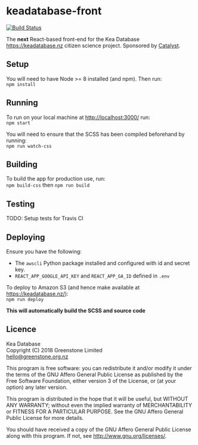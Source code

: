 keadatabase-front
=================

[![Build Status](https://travis-ci.org/greenstone/keadatabase-front.svg?branch=next)](https://travis-ci.org/greenstone/keadatabase-front)

The **next** React-based front-end for the Kea Database <https://keadatabase.nz> citizen science project.
Sponsored by [Catalyst](https://catalyst.net.nz).

Setup
-----
You will need to have Node >= 8 installed (and npm). Then run:  
`npm install`

Running
-------
To run on your local machine at <http://localhost:3000/> run:  
`npm start`

You will need to ensure that the SCSS has been compiled beforehand by running:  
`npm run watch-css`

Building
--------
To build the app for production use, run:  
`npm build-css` then `npm run build`

Testing
-------
TODO: Setup tests for Travis CI

Deploying
---------
Ensure you have the following:
* The `awscli` Python package installed and configured with id and secret key.
* `REACT_APP_GOOGLE_API_KEY` and `REACT_APP_GA_ID` defined in `.env`

To deploy to Amazon S3 (and hence make available at https://keadatabase.nz/):  
`npm run deploy`

**This will automatically build the SCSS and source code**

Licence
-------
Kea Database  
Copyright (C) 2018 Greenstone Limited  
hello@greenstone.org.nz

This program is free software: you can redistribute it and/or modify it under the terms of the GNU Affero General Public License as published by the Free Software Foundation, either version 3 of the License, or (at your option) any later version.

This program is distributed in the hope that it will be useful, but WITHOUT ANY WARRANTY; without even the implied warranty of MERCHANTABILITY or FITNESS FOR A PARTICULAR PURPOSE. See the GNU Affero General Public License for more details.

You should have received a copy of the GNU Affero General Public License along with this program. If not, see http://www.gnu.org/licenses/.
